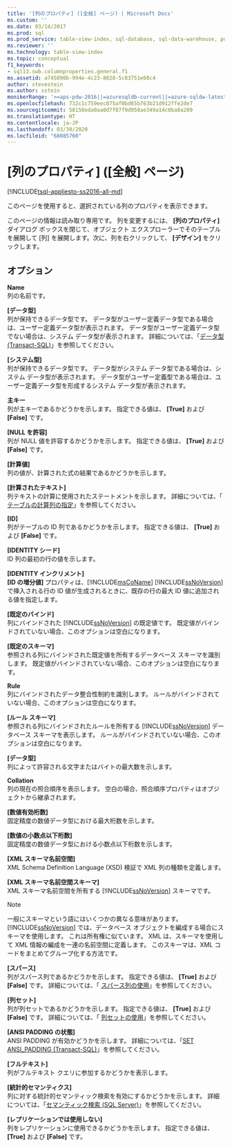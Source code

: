 ```yaml
---
title: '[列のプロパティ] ([全般] ページ) | Microsoft Docs'
ms.custom: ''
ms.date: 03/14/2017
ms.prod: sql
ms.prod_service: table-view-index, sql-database, sql-data-warehouse, pdw
ms.reviewer: ''
ms.technology: table-view-index
ms.topic: conceptual
f1_keywords:
- sql13.swb.columnproperties.general.f1
ms.assetid: a745890b-994e-4c23-8028-5c83751e60c4
author: stevestein
ms.author: sstein
monikerRange: '>=aps-pdw-2016||=azuresqldb-current||=azure-sqldw-latest||>=sql-server-2016||=sqlallproducts-allversions||>=sql-server-linux-2017||=azuresqldb-mi-current'
ms.openlocfilehash: 732c1c759eec875af0bd65b763b21d912ffe2de7
ms.sourcegitcommit: 58158eda0aa0d7f87f9d958ae349a14c0ba8a209
ms.translationtype: HT
ms.contentlocale: ja-JP
ms.lasthandoff: 03/30/2020
ms.locfileid: "68085760"
---
```

# <a name="column-properties-general-page"></a>[列のプロパティ] ([全般] ページ)
[!INCLUDE[tsql-appliesto-ss2016-all-md](../../includes/tsql-appliesto-ss2016-all-md.md)]

  このページを使用すると、選択されている列のプロパティを表示できます。  
  
 このページの情報は読み取り専用です。 列を変更するには、 **[列のプロパティ]** ダイアログ ボックスを閉じて、オブジェクト エクスプローラーでそのテーブルを展開して [列] を展開します。次に、列を右クリックして、 **[デザイン]** をクリックします。  
  
## <a name="options"></a>オプション  
 **Name**  
 列の名前です。  
  
 **[データ型]**  
 列が保持できるデータ型です。 データ型がユーザー定義データ型である場合は、ユーザー定義データ型が表示されます。 データ型がユーザー定義データ型でない場合は、システム データ型が表示されます。 詳細については、「[データ型 &#40;Transact-SQL&#41;](../../t-sql/data-types/data-types-transact-sql.md)」を参照してください。  
  
 **[システム型]**  
 列が保持できるデータ型です。 データ型がシステム データ型である場合は、システム データ型が表示されます。 データ型がユーザー定義型である場合は、ユーザー定義データ型を形成するシステム データ型が表示されます。  
  
 **主キー**  
 列が主キーであるかどうかを示します。 指定できる値は、 **[True]** および **[False]** です。  
  
 **[NULL を許容]**  
 列が NULL 値を許容するかどうかを示します。 指定できる値は、 **[True]** および **[False]** です。  
  
 **[計算値]**  
 列の値が、計算された式の結果であるかどうかを示します。  
  
 **[計算されたテキスト]**  
 列テキストの計算に使用されたステートメントを示します。 詳細については、「 [テーブルの計算列の指定](../../relational-databases/tables/specify-computed-columns-in-a-table.md)」を参照してください。  
  
 **[ID]**  
 列がテーブルの ID 列であるかどうかを示します。 指定できる値は、 **[True]** および **[False]** です。  
  
 **[IDENTITY シード]**  
 ID 列の最初の行の値を示します。  
  
 **[IDENTITY インクリメント]**  
 **[ID の増分値]** プロパティは、[!INCLUDE[msCoName](../../includes/msconame-md.md)] [!INCLUDE[ssNoVersion](../../includes/ssnoversion-md.md)] で挿入される行の ID 値が生成されるときに、既存の行の最大 ID 値に追加される値を指定します。  
  
 **[既定のバインド]**  
 列にバインドされた [!INCLUDE[ssNoVersion](../../includes/ssnoversion-md.md)] の既定値です。 既定値がバインドされていない場合、このオプションは空白になります。  
  
 **[既定のスキーマ]**  
 参照される列にバインドされた既定値を所有するデータベース スキーマを識別します。 既定値がバインドされていない場合、このオプションは空白になります。  
  
 **Rule**  
 列にバインドされたデータ整合性制約を識別します。 ルールがバインドされていない場合、このオプションは空白になります。  
  
 **[ルール スキーマ]**  
 参照される列にバインドされたルールを所有する [!INCLUDE[ssNoVersion](../../includes/ssnoversion-md.md)] データベース スキーマを表示します。 ルールがバインドされていない場合、このオプションは空白になります。  
  
 **[データ型]**  
 列によって許容される文字またはバイトの最大数を示します。  
  
 **Collation**  
 列の現在の照合順序を表示します。 空白の場合、照合順序プロパティはオブジェクトから継承されます。  
  
 **[数値有効桁数]**  
 固定精度の数値データ型における最大桁数を示します。  
  
 **[数値の小数点以下桁数]**  
 固定精度の数値データ型における小数点以下桁数を示します。  
  
 **[XML スキーマ名前空間]**  
 XML Schema Definition Language (XSD) 検証で XML 列の種類を定義します。  
  
 **[XML スキーマ名前空間スキーマ]**  
 XML スキーマ名前空間を所有する [!INCLUDE[ssNoVersion](../../includes/ssnoversion-md.md)] スキーマです。  
  
> [!NOTE]  
>  一般にスキーマという語にはいくつかの異なる意味があります。 [!INCLUDE[ssNoVersion](../../includes/ssnoversion-md.md)] では、データベース オブジェクトを編成する場合にスキーマを使用します。 これは所有権に似ています。 XML は、スキーマを使用して XML 情報の編成を一連の名前空間に定義します。 このスキーマは、XML コードをまとめてグループ化する方法です。  
  
 **[スパース]**  
 列がスパース列であるかどうかを示します。 指定できる値は、 **[True]** および **[False]** です。 詳細については、「 [スパース列の使用](../../relational-databases/tables/use-sparse-columns.md)」を参照してください。  
  
 **[列セット]**  
 列が列セットであるかどうかを示します。 指定できる値は、 **[True]** および **[False]** です。 詳細については、「 [列セットの使用](../../relational-databases/tables/use-column-sets.md)」を参照してください。  
  
 **[ANSI PADDING の状態]**  
 ANSI PADDING が有効かどうかを示します。 詳細については、「[SET ANSI_PADDING &#40;Transact-SQL&#41;](../../t-sql/statements/set-ansi-padding-transact-sql.md)」を参照してください。  
  
 **[フルテキスト]**  
 列がフルテキスト クエリに参加するかどうかを表示します。  
  
 **[統計的セマンティクス]**  
 列に対する統計的セマンティック検索を有効にするかどうかを示します。 詳細については、「[セマンティック検索 &#40;SQL Server&#41;](../../relational-databases/search/semantic-search-sql-server.md)」を参照してください。  
  
 **[レプリケーションでは使用しない]**  
 列をレプリケーションに使用できるかどうかを示します。 指定できる値は、 **[True]** および **[False]** です。  
  
  
